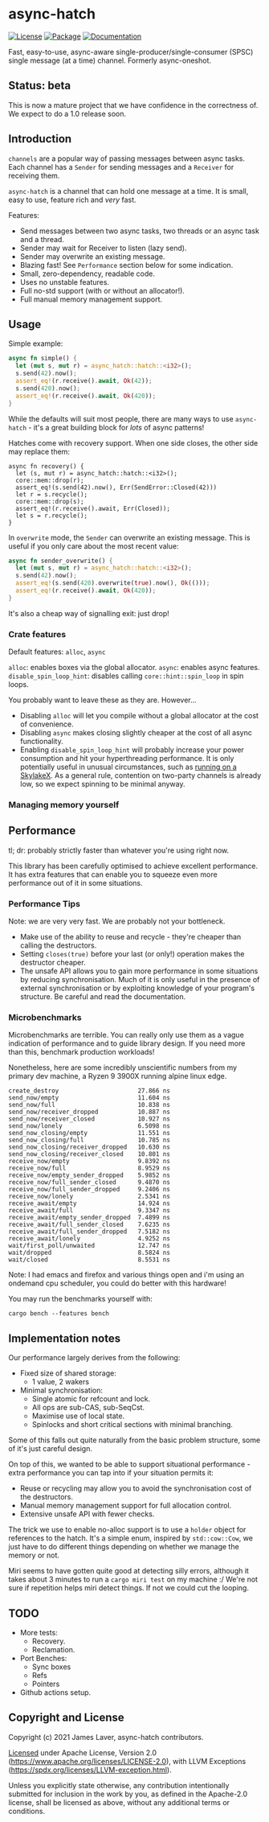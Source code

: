 # async-hatch

[![License](https://img.shields.io/crates/l/async-hatch.svg)](https://github.com/irrustible/async-hatch/blob/main/LICENSE)
[![Package](https://img.shields.io/crates/v/async-hatch.svg)](https://crates.io/crates/async-hatch)
[![Documentation](https://docs.rs/async-hatch/badge.svg)](https://docs.rs/async-hatch)

Fast, easy-to-use, async-aware single-producer/single-consumer (SPSC) single message (at a time) channel. Formerly async-oneshot.

## Status: beta

This is now a mature project that we have confidence in the
correctness of. We expect to do a 1.0 release soon.

## Introduction

`channels` are a popular way of passing messages between async tasks. Each channel has a `Sender`
for sending messages and a `Receiver` for receiving them.

`async-hatch` is a channel that can hold one message at a time. It is
small, easy to use, feature rich and *very* fast.

Features:

* Send messages between two async tasks, two threads or an async task and a thread.
* Sender may wait for Receiver to listen (lazy send).
* Sender may overwrite an existing message.
* Blazing fast! See `Performance` section below for some indication.
* Small, zero-dependency, readable code.
* Uses no unstable features.
* Full no-std support (with or without an allocator!).
* Full manual memory management support.

## Usage

Simple example:

```rust
async fn simple() {
  let (mut s, mut r) = async_hatch::hatch::<i32>();
  s.send(42).now();
  assert_eq!(r.receive().await, Ok(42));
  s.send(420).now();
  assert_eq!(r.receive().await, Ok(420));
}
```

While the defaults will suit most people, there are many ways to use `async-hatch` - it's a great
building block for *lots* of async patterns!

Hatches come with recovery support. When one side closes, the other
side may replace them:

```
async fn recovery() {
  let (s, mut r) = async_hatch::hatch::<i32>();
  core::mem::drop(r);
  assert_eq!(s.send(42).now(), Err(SendError::Closed(42)))
  let r = s.recycle();
  core::mem::drop(s);
  assert_eq!(r.receive().await, Err(Closed));
  let s = r.recycle();
}
```

In `overwrite` mode, the `Sender` can overwrite an existing
message. This is useful if you only care about the most recent value:

```rust
async fn sender_overwrite() {
  let (mut s, mut r) = async_hatch::hatch::<i32>();
  s.send(42).now();
  assert_eq!(s.send(420).overwrite(true).now(), Ok(()));
  assert_eq!(r.receive().await, Ok(420));
}
```

It's also a cheap way of signalling exit: just drop!

### Crate features

Default features: `alloc`, `async`

`alloc`: enables boxes via the global allocator.
`async`: enables async features.
`disable_spin_loop_hint`: disables calling `core::hint::spin_loop` in spin loops.

You probably want to leave these as they are. However...

* Disabling `alloc` will let you compile without a global allocator at the cost of convenience.
* Disabling `async` makes closing slightly cheaper at the cost of all async functionality.
* Enabling `disable_spin_loop_hint` will probably increase your power
  consumption and hit your hyperthreading performance. It is only
  potentially useful in unusual circumstances, such as [running on a
  SkylakeX](https://community.intel.com/t5/Intel-ISA-Extensions/Pause-instruction-cost-and-proper-use-in-spin-loops/m-p/1137387). As
  a general rule, contention on two-party channels is already low, so
  we expect spinning to be minimal anyway.
  
### Managing memory yourself



## Performance

tl; dr: probably strictly faster than whatever you're using right now.

This library has been carefully optimised to achieve excellent performance. It has extra features
that can enable you to squeeze even more performance out of it in some situations.

### Performance Tips

Note: we are very very fast. We are probably not your bottleneck.

* Make use of the ability to reuse and recycle - they're cheaper than calling the destructors.
* Setting `closes(true)` before your last (or only!) operation makes the destructor cheaper.
* The unsafe API allows you to gain more performance in some situations by reducing
  synchronisation. Much of it is only useful in the presence of external synchronisation or by
  exploiting knowledge of your program's structure. Be careful and read the documentation.

### Microbenchmarks

Microbenchmarks are terrible. You can really only use them as a vague
indication of performance and to guide library design. If you need
more than this, benchmark production workloads!

Nonetheless, here are some incredibly unscientific numbers from my
primary dev machine, a Ryzen 9 3900X running alpine linux edge.

```
create_destroy                      27.866 ns
send_now/empty                      11.604 ns
send_now/full                       10.838 ns
send_now/receiver_dropped           10.887 ns
send_now/receiver_closed            10.927 ns
send_now/lonely                     6.5098 ns
send_now_closing/empty              11.551 ns
send_now_closing/full               10.785 ns
send_now_closing/receiver_dropped   10.630 ns
send_now_closing/receiver_closed    10.801 ns
receive_now/empty                   9.8392 ns
receive_now/full                    8.9529 ns
receive_now/empty_sender_dropped    5.9852 ns
receive_now/full_sender_closed      9.4870 ns
receive_now/full_sender_dropped     9.2406 ns
receive_now/lonely                  2.5341 ns
receive_await/empty                 14.924 ns
receive_await/full                  9.3347 ns
receive_await/empty_sender_dropped  7.4899 ns
receive_await/full_sender_closed    7.6235 ns
receive_await/full_sender_dropped   7.5182 ns
receive_await/lonely                4.9252 ns
wait/first_poll/unwaited            12.747 ns
wait/dropped                        8.5824 ns
wait/closed                         8.5531 ns
```

Note: I had emacs and firefox and various things open and i'm using an
ondemand cpu scheduler, you could do better with this hardware!

You may run the benchmarks yourself with:

```shell
cargo bench --features bench
```

<!-- To run them with async disabled: -->

<!-- We haven't written non-async benches yet -->
<!-- ```shell -->
<!-- cargo bench --no-default-features --features alloc,spin_loop_hint,bench -->
<!-- ``` -->

## Implementation notes

Our performance largely derives from the following:

* Fixed size of shared storage:
  * 1 value, 2 wakers
* Minimal synchronisation:
  * Single atomic for refcount and lock.
  * All ops are sub-CAS, sub-SeqCst.
  * Maximise use of local state.
  * Spinlocks and short critical sections with minimal branching.

Some of this falls out quite naturally from the basic problem
structure, some of it's just careful design.

On top of this, we wanted to be able to support situational
performance - extra performance you can tap into if your situation
permits it:

* Reuse or recycling may allow you to avoid the synchronisation cost
  of the destructors.
* Manual memory management support for full allocation control.
* Extensive unsafe API with fewer checks.

The trick we use to enable no-alloc support is to use a `holder` object for references to the
hatch. It's a simple enum, inspired by `std::cow::Cow`, we just have to do different things
depending on whether we manage the memory or not.

Miri seems to have gotten quite good at detecting silly errors, although it takes about 3 minutes to
run a `cargo miri test` on my machine :/ We're not sure if repetition helps miri detect things. If
not we could cut the looping.

## TODO

* More tests:
  * Recovery.
  * Reclamation.
* Port Benches:
  * Sync boxes
  * Refs
  * Pointers
* Github actions setup.

## Copyright and License

Copyright (c) 2021 James Laver, async-hatch contributors.

[Licensed](LICENSE) under Apache License, Version 2.0 (https://www.apache.org/licenses/LICENSE-2.0),
with LLVM Exceptions (https://spdx.org/licenses/LLVM-exception.html).

Unless you explicitly state otherwise, any contribution intentionally submitted
for inclusion in the work by you, as defined in the Apache-2.0 license, shall be
licensed as above, without any additional terms or conditions.
